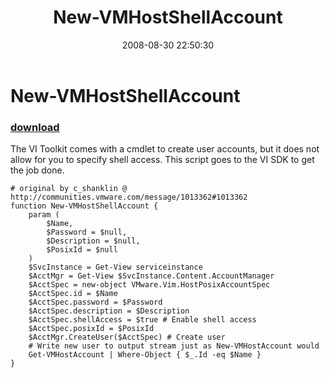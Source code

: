 ﻿---
pid:            563
parent:         0
children:       
poster:         halr9000
title:          New-VMHostShellAccount
date:           2008-08-30 22:50:30
description:    The VI Toolkit comes with a cmdlet to create user accounts, but it does not allow for you to specify shell access. This script goes to the VI SDK to get the job done. 
format:         posh
---

# New-VMHostShellAccount

### [download](563.ps1)  

The VI Toolkit comes with a cmdlet to create user accounts, but it does not allow for you to specify shell access. This script goes to the VI SDK to get the job done. 

```posh
# original by c_shanklin @ http://communities.vmware.com/message/1013362#1013362
function New-VMHostShellAccount {
	param (
		$Name,
		$Password = $null, 
		$Description = $null, 
		$PosixId = $null
	)
	$SvcInstance = Get-View serviceinstance
	$AcctMgr = Get-View $SvcInstance.Content.AccountManager
	$AcctSpec = new-object VMware.Vim.HostPosixAccountSpec
	$AcctSpec.id = $Name
	$AcctSpec.password = $Password
	$AcctSpec.description = $Description
	$AcctSpec.shellAccess = $true # Enable shell access
	$AcctSpec.posixId = $PosixId
	$AcctMgr.CreateUser($AcctSpec) # Create user
	# Write new user to output stream just as New-VMHostAccount would
	Get-VMHostAccount | Where-Object { $_.Id -eq $Name }
}
```

